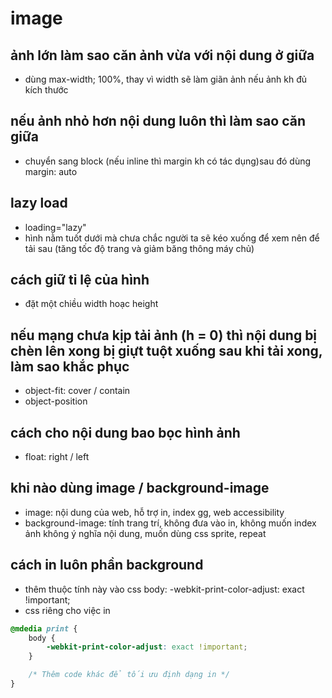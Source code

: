 # image
## ảnh lớn làm sao căn ảnh vừa với nội dung ở giữa
- dùng max-width; 100%, thay vì width sẽ làm giãn ảnh nếu ảnh kh đủ kích thước
## nếu ảnh nhỏ hơn nội dung luôn thì làm sao căn giữa
- chuyển sang block (nếu inline thì margin kh có tác dụng)sau đó dùng margin: auto
## lazy load
- loading="lazy"
- hình nằm tuốt dưới mà chưa chắc người ta sẽ kéo xuống để xem nên để tải sau (tăng tốc độ trang và giảm băng thông máy chủ)
## cách giữ tỉ lệ của hình 
- đặt một chiều width hoạc height
## nếu mạng chưa kịp tải ảnh (h = 0) thì nội dung bị chèn lên xong bị giựt tuột xuống sau khi tải xong, làm sao khắc phục
- object-fit: cover / contain
- object-position
## cách cho nội dung bao bọc hình ảnh
- float: right / left
## khi nào dùng image / background-image
- image: nội dung của web, hỗ trợ in, index gg, web accessibility
- background-image: tính trang trí, không đưa vào in, không muốn index ảnh không ý nghĩa nội dung,  muốn dùng css sprite, repeat
## cách in luôn phần background
- thêm thuộc tính này vào css body: -webkit-print-color-adjust: exact !important;
- css riêng cho việc in
```css
@mdedia print {
    body {
        -webkit-print-color-adjust: exact !important;
    }

    /* Thêm code khác để tối ưu định dạng in */
}
```